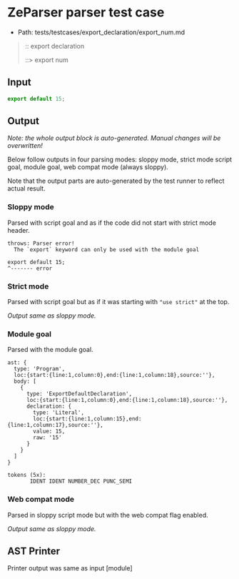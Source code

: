 # ZeParser parser test case

- Path: tests/testcases/export_declaration/export_num.md

> :: export declaration
>
> ::> export num

## Input

`````js
export default 15;
`````

## Output

_Note: the whole output block is auto-generated. Manual changes will be overwritten!_

Below follow outputs in four parsing modes: sloppy mode, strict mode script goal, module goal, web compat mode (always sloppy).

Note that the output parts are auto-generated by the test runner to reflect actual result.

### Sloppy mode

Parsed with script goal and as if the code did not start with strict mode header.

`````
throws: Parser error!
  The `export` keyword can only be used with the module goal

export default 15;
^------- error
`````

### Strict mode

Parsed with script goal but as if it was starting with `"use strict"` at the top.

_Output same as sloppy mode._

### Module goal

Parsed with the module goal.

`````
ast: {
  type: 'Program',
  loc:{start:{line:1,column:0},end:{line:1,column:18},source:''},
  body: [
    {
      type: 'ExportDefaultDeclaration',
      loc:{start:{line:1,column:0},end:{line:1,column:18},source:''},
      declaration: {
        type: 'Literal',
        loc:{start:{line:1,column:15},end:{line:1,column:17},source:''},
        value: 15,
        raw: '15'
      }
    }
  ]
}

tokens (5x):
       IDENT IDENT NUMBER_DEC PUNC_SEMI
`````


### Web compat mode

Parsed in sloppy script mode but with the web compat flag enabled.

_Output same as sloppy mode._

## AST Printer

Printer output was same as input [module]